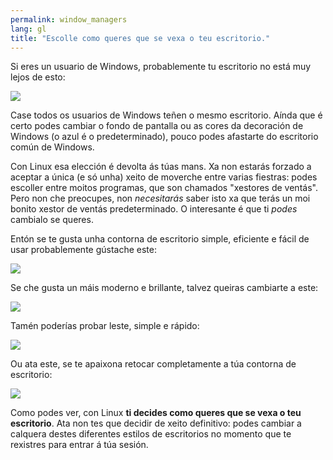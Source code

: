 ```yaml
---
permalink: window_managers
lang: gl
title: "Escolle como queres que se vexa o teu escritorio."
---
```


Si eres un usuario de Windows, probablemente tu escritorio no está muy lejos de esto:

<img src="Images/windows_vista.jpg" />

Case todos os usuarios de Windows teñen o mesmo escritorio. Aínda que é certo podes cambiar o fondo de pantalla ou as cores da decoración de Windows (o azul é o predeterminado), pouco podes afastarte do escritorio común de Windows.

Con Linux esa elección é devolta ás túas mans. Xa non estarás forzado a aceptar a única (e só unha) xeito de moverche entre varias fiestras: podes escoller entre moitos programas, que son chamados "xestores de ventás". Pero non che preocupes, non <i>necesitarás</i> saber isto xa que terás un moi bonito xestor de ventás predeterminado. O interesante é que ti <i>podes</i> cambialo se queres.

Entón se te gusta unha contorna de escritorio simple, eficiente e fácil de usar probablemente gústache este:

<img src="Images/ubuntu.jpg"/>

Se che gusta un máis moderno e brillante, talvez queiras cambiarte a este:

<img src="Images/kde.png" />

Tamén poderías probar leste, simple e rápido:

<img src="Images/xfce.jpg" />

Ou ata este, se te apaixona retocar completamente a túa contorna de escritorio:

<img src="Images/wm.jpg" />

Como podes ver, con Linux <b>ti decides como queres que se vexa o teu escritorio</b>. Ata non tes que decidir de xeito definitivo: podes cambiar a calquera destes diferentes estilos de escritorios no momento que te rexistres para entrar á túa sesión.






